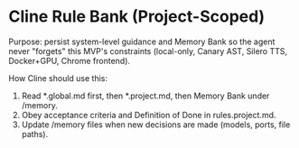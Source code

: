 # Cline Rule Bank (Project-Scoped)
Purpose: persist system-level guidance and Memory Bank so the agent never "forgets"
this MVP's constraints (local-only, Canary AST, Silero TTS, Docker+GPU, Chrome frontend).

How Cline should use this:
1) Read *.global.md first, then *.project.md, then Memory Bank under /memory.
2) Obey acceptance criteria and Definition of Done in rules.project.md.
3) Update /memory files when new decisions are made (models, ports, file paths).
